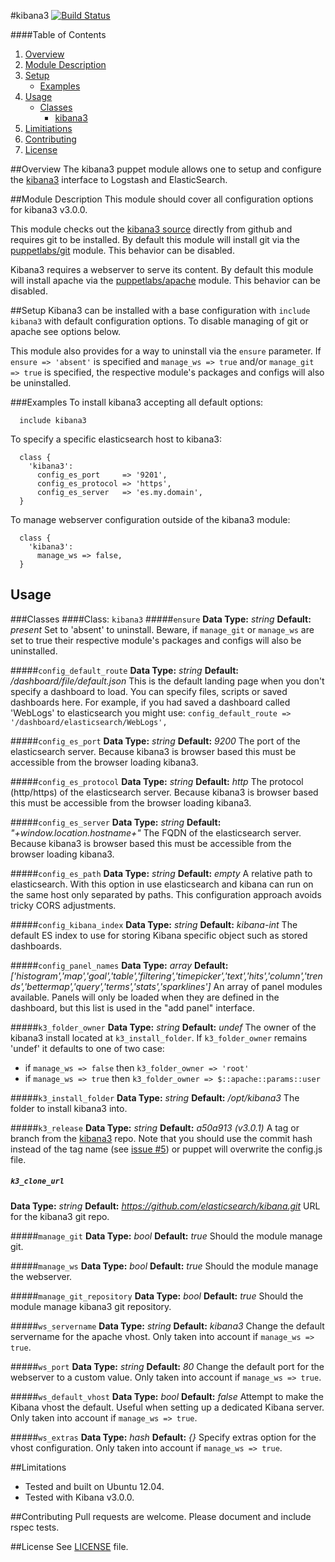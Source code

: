#kibana3 [![Build Status](https://travis-ci.org/thejandroman/puppet-kibana3.svg?branch=master)](https://travis-ci.org/thejandroman/puppet-kibana3)

####Table of Contents

1. [Overview](#overview)
2. [Module Description](#module-description)
3. [Setup](#setup)
    * [Examples](#examples)
4. [Usage](#usage)
    * [Classes](#classes)
      * [kibana3](#class-kibana3)
5. [Limitiations](#limitations)
6. [Contributing](#contributing)
7. [License](#license)

##Overview
The kibana3 puppet module allows one to setup and configure the [kibana3](http://www.elasticsearch.org/overview/kibana/) interface to Logstash and ElasticSearch.

##Module Description
This module should cover all configuration options for kibana3 v3.0.0.

This module checks out the [kibana3 source](https://github.com/elasticsearch/kibana) directly from github and requires git to be installed. By default this module will install git via the [puppetlabs/git](https://github.com/puppetlabs/puppetlabs-git) module. This behavior can be disabled.

Kibana3 requires a webserver to serve its content. By default this module will install apache via the [puppetlabs/apache](https://github.com/puppetlabs/puppetlabs-apache) module. This behavior can be disabled.

##Setup
Kibana3 can be installed with a base configuration with `include kibana3` with default configuration options. To disable managing of git or apache see options below.

This module also provides for a way to uninstall via the `ensure` parameter. If `ensure => 'absent'` is specified and `manage_ws => true` and/or `manage_git => true` is specified, the respective module's packages and configs will also be uninstalled.

###Examples
To install kibana3 accepting all default options:
```puppet
  include kibana3
```
To specify a specific elasticsearch host to kibana3:
```puppet
  class {
    'kibana3':
      config_es_port     => '9201',
      config_es_protocol => 'https',
      config_es_server   => 'es.my.domain',
  }
```
To manage webserver configuration outside of the kibana3 module:
```puppet
  class {
    'kibana3':
      manage_ws => false,
  }
```

## Usage
###Classes
####Class: `kibana3`
#####`ensure`
**Data Type:** _string_
**Default:** _present_
Set to 'absent' to uninstall. Beware, if `manage_git` or `manage_ws` are set to true their respective module's packages and configs will also be uninstalled.

#####`config_default_route`
**Data Type:** _string_
**Default:** _/dashboard/file/default.json_
This is the default landing page when you don't specify a dashboard to load. You can specify files, scripts or saved dashboards here. For example, if you had saved a dashboard called 'WebLogs' to elasticsearch you might
use: `config_default_route => '/dashboard/elasticsearch/WebLogs',`

#####`config_es_port`
**Data Type:** _string_
**Default:** _9200_
The port of the elasticsearch server. Because kibana3 is browser based this must be accessible from the browser loading kibana3.

#####`config_es_protocol`
**Data Type:** _string_
**Default:** _http_
The protocol (http/https) of the elasticsearch server. Because kibana3 is browser based this must be accessible from the browser loading kibana3.

#####`config_es_server`
**Data Type:** _string_
**Default:** _"+window.location.hostname+"_
The FQDN of the elasticsearch server. Because kibana3 is browser based this must be accessible from the browser loading kibana3.

#####`config_es_path`
**Data Type:** _string_
**Default:** _empty_
A relative path to elasticsearch. With this option in use elasticsearch and kibana can run on the same host only separated by paths. This configuration approach avoids tricky CORS adjustments.

#####`config_kibana_index`
**Data Type:** _string_
**Default:** _kibana-int_
The default ES index to use for storing Kibana specific object such as stored dashboards.

#####`config_panel_names`
**Data Type:** _array_
**Default:** _['histogram','map','goal','table','filtering','timepicker','text','hits','column','trends','bettermap','query','terms','stats','sparklines']_
An array of panel modules available. Panels will only be loaded when they are defined in the dashboard, but this list is used in the "add panel" interface.

#####`k3_folder_owner`
**Data Type:** _string_
**Default:** _undef_
The owner of the kibana3 install located at `k3_install_folder`. If `k3_folder_owner` remains 'undef' it defaults to one of two case:
 * if `manage_ws => false` then `k3_folder_owner => 'root'`
 * if `manage_ws => true` then `k3_folder_owner => $::apache::params::user`

#####`k3_install_folder`
**Data Type:** _string_
**Default:** _/opt/kibana3_
The folder to install kibana3 into.

#####`k3_release`
**Data Type:** _string_
**Default:** _a50a913 (v3.0.1)_
A tag or branch from the [kibana3](https://github.com/elasticsearch/kibana) repo. Note that you should use the commit hash instead of the tag name (see [issue #5](https://github.com/thejandroman/kibana3/issues/5)) or puppet will overwrite the config.js file.

##### `k3_clone_url`
**Data Type:** _string_
**Default:** _https://github.com/elasticsearch/kibana.git_
URL for the kibana3 git repo.

#####`manage_git`
**Data Type:** _bool_
**Default:** _true_
Should the module manage git.

#####`manage_ws`
**Data Type:** _bool_
**Default:** _true_
Should the module manage the webserver.

#####`manage_git_repository`
**Data Type:** _bool_
**Default:** _true_
Should the module manage kibana3 git repository.

#####`ws_servername`
**Data Type:** _string_
**Default:** _kibana3_
Change the default servername for the apache vhost. Only taken into account if `manage_ws => true`.

#####`ws_port`
**Data Type:** _string_
**Default:** _80_
Change the default port for the webserver to a custom value. Only taken into account if `manage_ws => true`.

#####`ws_default_vhost`
**Data Type:** _bool_
**Default:** _false_
Attempt to make the Kibana vhost the default. Useful when setting up a dedicated Kibana server. Only taken into account if `manage_ws => true`.

#####`ws_extras`
**Data Type:** _hash_
**Default:** _{}_
Specify extras option for the vhost configuration. Only taken into account if `manage_ws => true`.

##Limitations
 * Tested and built on Ubuntu 12.04.
 * Tested with Kibana v3.0.0.

##Contributing
Pull requests are welcome. Please document and include rspec tests.

##License
See [LICENSE](https://github.com/thejandroman/kibana3/blob/master/LICENSE) file.
